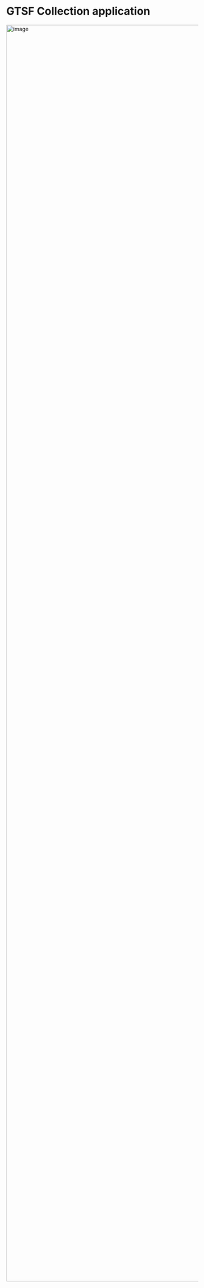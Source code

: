 # GTSF Collection application

<img width="5088" height="3292" alt="image" src="https://github.com/user-attachments/assets/76886708-c6f4-4be6-817a-05d54c332f63" />

